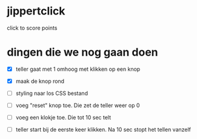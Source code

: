 # jippertclick
click to score points

# dingen die we nog gaan doen

- [x] teller gaat met 1 omhoog met klikken op een knop
- [x] maak de knop rond
- [ ] styling naar los CSS bestand
- [ ] voeg "reset" knop toe. Die zet de teller weer op 0
- [ ] voeg een klokje toe. Die tot 10 sec telt
- [ ] teller start bij de eerste keer klikken. Na 10 sec stopt het tellen vanzelf

